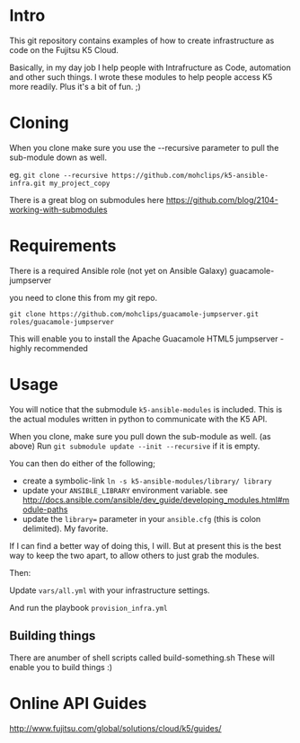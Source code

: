 # Intro

This git repository contains examples of how to create infrastructure as code on the Fujitsu K5 Cloud.

Basically, in my day job I help people with Intrafructure as Code, automation and other such things.  I wrote these modules to help people access K5 more readily.  Plus it's a bit of fun. ;)

# Cloning

When you clone make sure you use the --recursive parameter to pull the sub-module down as well.

eg. ```git clone --recursive https://github.com/mohclips/k5-ansible-infra.git my_project_copy```

There is a great blog on submodules here https://github.com/blog/2104-working-with-submodules

# Requirements

There is a required Ansible role (not yet on Ansible Galaxy) guacamole-jumpserver

you need to clone this from my git repo.

```git clone https://github.com/mohclips/guacamole-jumpserver.git roles/guacamole-jumpserver```

This will enable you to install the Apache Guacamole HTML5 jumpserver - highly recommended


# Usage

You will notice that the submodule ```k5-ansible-modules``` is included.  This is the actual modules written in python to communicate with the K5 API.

When you clone, make sure you pull down the sub-module as well. (as above)
Run ```git submodule update --init --recursive``` if it is empty.

You can then do either of the following;
* create a symbolic-link ```ln -s k5-ansible-modules/library/ library```
* update your ```ANSIBLE_LIBRARY``` environment variable. see http://docs.ansible.com/ansible/dev_guide/developing_modules.html#module-paths
* update the ```library=``` parameter in your ```ansible.cfg``` (this is colon delimited). My favorite.

If I can find a better way of doing this, I will. But at present this is the best way to keep the two apart, to allow others to just grab the modules. 

Then:

Update ```vars/all.yml``` with your infrastructure settings.

And run the playbook  ```provision_infra.yml```

## Building things

There are anumber of shell scripts called build-something.sh  These will enable you to build things :)

# Online API Guides

http://www.fujitsu.com/global/solutions/cloud/k5/guides/ 


